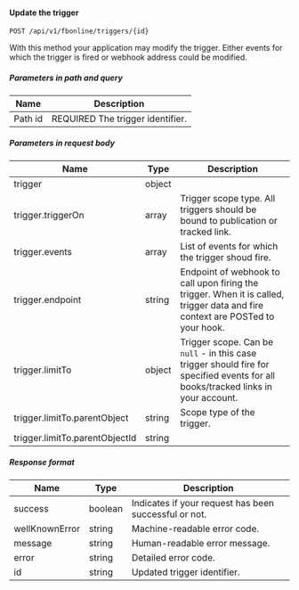 #### Update the trigger
`POST /api/v1/fbonline/triggers/{id}`

With this method your application may modify the trigger. Either events for which the trigger is 
fired or webhook address could be modified.
##### Parameters in path and query
|Name|Description|
|-|-|
|<Badge>Path</Badge> id|<Badge>REQUIRED</Badge> The trigger identifier.|
##### Parameters in request body
|Name|Type|Description|
|-|-|-|
|trigger|object||
|trigger.triggerOn|array|Trigger scope type. All triggers should be bound to publication or tracked link.|
|trigger.events|array|List of events for which the trigger shoud fire.|
|trigger.endpoint|string|Endpoint of webhook to call upon firing the trigger. When it is called, trigger data  and fire context are POSTed to your hook.|
|trigger.limitTo|object|Trigger scope. Can be `null` - in this case trigger should fire for specified events for all books/tracked links in your account.|
|trigger.limitTo.parentObject|string|Scope type of the trigger.|
|trigger.limitTo.parentObjectId|string||
##### Response format
|Name|Type|Description|
|-|-|-|
|success|boolean|Indicates if your request has been successful or not.|
|wellKnownError|string|Machine-readable error code.|
|message|string|Human-readable error message.|
|error|string|Detailed error code.|
|id|string|Updated trigger identifier.|
